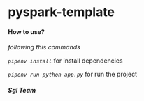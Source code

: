 # pyspark-template

#### **How to use**?

_following this commands_

_`pipenv install`_ for install dependencies

_`pipenv run python app.py`_ for run the project




##### _**Sgl Team**_
